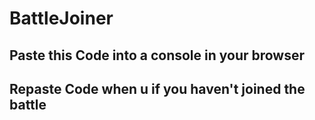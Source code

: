 # BattleJoiner

## Paste this Code into a console in your browser
## Repaste Code when u if you haven't joined the battle
